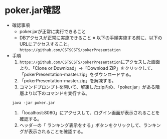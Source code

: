 poker.jar確認
=========================
- 確認事項
  - poker.jarが正常に実行できること
  - DBアクセスが正常に実施できること
※ 以下の手順実施する前に、以下のURLにアクセスすること。
`https://github.com/CSTSCSTS/pokerPresentation`
- 手順
  1. `https://github.com/CSTSCSTS/pokerPresentation`にアクセスした画面より、「Clone or Download」→「Download ZIP」をクリックして、「pokerPresentation-master.zip」をダウンロードする。
  1. 「pokerPresentation-master.zip」を解凍する。
  1. コマンドプロンプトを開いて、解凍したzip内の、「poker.jar」がある階層より以下のコマンドを実行する。
  ```
  java -jar poker.jar
  ```
  1. 「localhost:8080」にアクセスして、ログイン画面が表示されることを確認する。
  1. ヘッダーの「 ランキング表示をする」ボタンをクリックして、ランキングが表示されることを確認する。
